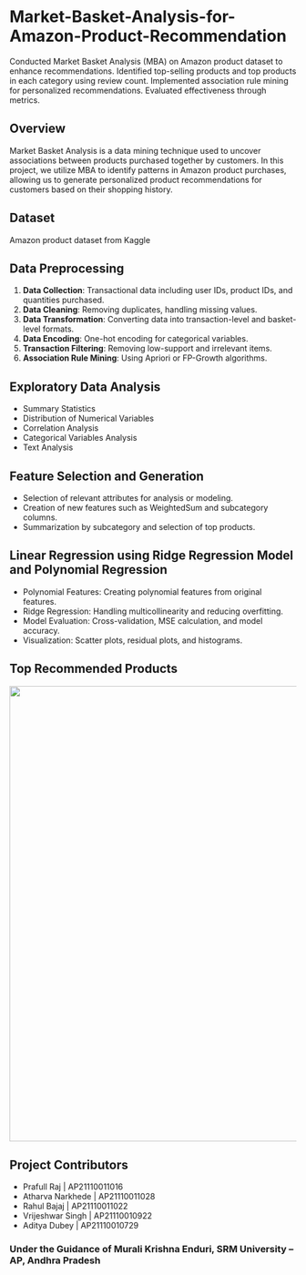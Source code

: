 # Market-Basket-Analysis-for-Amazon-Product-Recommendation

Conducted Market Basket Analysis (MBA) on Amazon product dataset to enhance recommendations. Identified top-selling products and top products in each category using review count. Implemented association rule mining for personalized recommendations. Evaluated effectiveness through metrics.

## Overview

Market Basket Analysis is a data mining technique used to uncover associations between products purchased together by customers. In this project, we utilize MBA to identify patterns in Amazon product purchases, allowing us to generate personalized product recommendations for customers based on their shopping history.

## Dataset

Amazon product dataset from Kaggle 

## Data Preprocessing

1. **Data Collection**: Transactional data including user IDs, product IDs, and quantities purchased.
2. **Data Cleaning**: Removing duplicates, handling missing values.
3. **Data Transformation**: Converting data into transaction-level and basket-level formats.
4. **Data Encoding**: One-hot encoding for categorical variables.
5. **Transaction Filtering**: Removing low-support and irrelevant items.
6. **Association Rule Mining**: Using Apriori or FP-Growth algorithms.

## Exploratory Data Analysis

- Summary Statistics
- Distribution of Numerical Variables
- Correlation Analysis
- Categorical Variables Analysis
- Text Analysis

## Feature Selection and Generation

- Selection of relevant attributes for analysis or modeling.
- Creation of new features such as WeightedSum and subcategory columns.
- Summarization by subcategory and selection of top products.

## Linear Regression using Ridge Regression Model and Polynomial Regression

- Polynomial Features: Creating polynomial features from original features.
- Ridge Regression: Handling multicollinearity and reducing overfitting.
- Model Evaluation: Cross-validation, MSE calculation, and model accuracy.
- Visualization: Scatter plots, residual plots, and histograms.

## Top Recommended Products

<img src="https://github.com/atharva-narkhede/Market-Basket-Analysis-for-Amazon-Product-Recommedation/assets/106006803/4fc877f3-ffb9-48ff-89cf-2e2dde19eb07" width="800">

## Project Contributors

- Prafull Raj | AP21110011016
- Atharva Narkhede | AP21110011028
- Rahul Bajaj | AP21110011022
- Vrijeshwar Singh | AP21110010922
- Aditya Dubey | AP21110010729

### Under the Guidance of Murali Krishna Enduri, SRM University – AP, Andhra Pradesh
